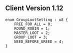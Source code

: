 ## Client Version 1.12

```rust,ignore
enum GroupLootSetting : u8 {
    FREE_FOR_ALL = 0;    
    ROUND_ROBIN = 1;    
    MASTER_LOOT = 2;    
    GROUP_LOOT = 3;    
    NEED_BEFORE_GREED = 4;    
}

```
